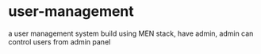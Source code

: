 # user-management
a user management system build using MEN stack, have admin, admin can control users from admin panel

